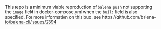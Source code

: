 This repo is a minimum viable reproduction of `balena push` not supporting the `image` field in docker-compose.yml when the `build` field is also specified.
For more information on this bug, see https://github.com/balena-io/balena-cli/issues/2394